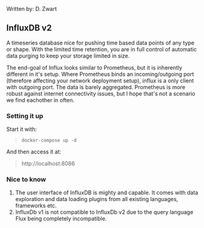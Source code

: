 Written by: D. Zwart

## InfluxDB v2

A timeseries database nice for pushing time based data points of any type or shape.
With the limited time retention, you are in full control of automatic data purging to keep your storage limited in size.

The end-goal of Influx looks similar to Prometheus, but it is inherently different in it's setup.
Where Prometheus binds an incoming/outgoing port (therefore affecting your network deployment setup), influx is a only client with outgoing port. The data is barely aggregated.
Prometheus is more robust against internet connectivity issues, but I hope that's not a scenario we find eachother in often. 

### Setting it up

Start it with:
> `docker-compose up -d`

And then access it at:
> http://localhost:8086

### Nice to know

1) The user interface of InfluxDB is mighty and capable. It comes with data exploration and data loading plugins from all existing languages, frameworks etc.
2) InfluxDb v1 is not compatible to InfluxDb v2 due to the query language Flux being completely incompatible.